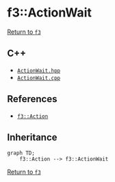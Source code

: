 # f3::ActionWait

[Return to `f3`](/docs/f3.md)

## C++

- [`ActionWait.hpp`](/c++/include/ActionWait.hpp)
- [`ActionWait.cpp`](/c++/source/ActionWait.cpp)

## References

- [`f3::Action`](/docs/f3/Action.md)

## Inheritance

```mermaid
graph TD;
    f3::Action --> f3::ActionWait
```

[Return to `f3`](/docs/f3.md)
